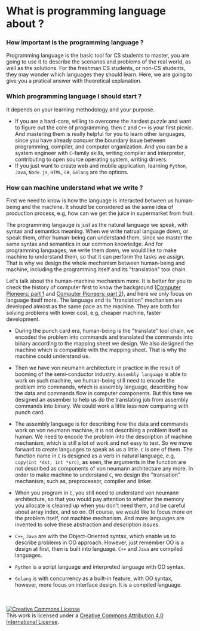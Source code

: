 # What is programming language about ?

### How important is the programming language ?
Programming language is the basic tool for CS students to master, you are going to use it to describe the scenarios and problems of the real world, as well as the solutions. For the freshman CS students, or non-CS students, they may wonder which languages they should learn. Here, we are going to give you a pratical answer with theoretical explanation.

### Which programming language I should start ?
It depends on your learning methodology and your purpose.
* If you are a hard-core, willing to overcome the hardest puzzle and want to figure out the core of programming, then `C` and `C++` is your first picnic. And mastering them is really helpful for you to learn other languages, since you have already conquer the boundary issue between programming, compiler, and computer organization. And you can be a system engineer with `C`-family skills, writing compiler and interpretor, contributing to open source operating system, writing drivers.
* If you just want to create web and mobile application, learning `Python`, `Java`, `Node.js`, `HTML`, `C#`, `Golang` are the options.
 
### How can machine understand what we write ?
First we need to know is how the language is interacted between us human-being and the machine. It should be considered as the same idea of production process, e.g, how can we get the juice in supermarket from fruit.

The programming langauge is just as the natural language we speak, with syntax and semantics meaning. When we write natrual language down, or speak them, other human-being can understand them, since we master the same syntax and semantics in our common knowledge. And for programming languages, we write them down, we would like to make machine to understand them, so that it can perform the tasks we assign. That is why we design the whole mechanism between human-being and machine, including the programming itself and its "translation" tool chain.

Let's talk about the human-machine mechanism more. It is better for you to check the history of computer first to know the background ([Computer Pioneers: part 1](https://www.youtube.com/watch?v=qundvme1Tik) and [Computer Pioneers: part 2](https://www.youtube.com/watch?v=wsirYCAocZk)), and here we only focus on language itself more. The language and its "translation" mechanism are developed almost as the same pace as the machine. They are both for solving problems with lower cost, e.g, cheaper machine, faster development. 

* During the punch card era, human-being is the "translate" tool chain, we encoded the problem into commands and translated the commands into binary according to the mapping sheet we design. We also designed the machine which is compatible with the mapping sheet. That is why the machine could understand us.
 
* Then we have von neumann architecture in practice in the result of booming of the semi-conductor industry. `Assembly language` is able to work on such machine, we human-being still need to encode the problem into commands, which is assembly language, describing how the data and commands flow in computer components. But this time we designed an assember to help us do the translating job from assembly commands into binary. We could work a little less now comparing with punch card.

* The assembly language is for describing how the data and commands work on von neumann machine, it is not describing a problem itself as human. We need to encode the problem into the description of machine mechanism, which is still a lot of work and not easy to test. So we move forward to create languages to speak as us a little. `C` is one of them. The function name in `C` is designed as a verb in natural language, e.g, `copy(int *dst, int *src)`, as seen, the arguments in the function are not described as components of von neumann architecture any more. In order to make machine to understand `C`, we design the "transation" mechanism, such as, preprocessor, compiler and linker.

* When you program in `C`, you still need to understand von neumann architecture, so that you would pay attention to whether the memory you allocate is cleaned up when you don't need them, and be careful about array index, and so on. Of course, we would like to focus more on the problem itself, not machine mechanism. And more languages are invented to solve these abstraction and description issues.

* `C++`, `Java` are with the Object-Oriented syntax, which enable us to describe problems in OO approach. However, just remember OO is a design at first, then is built into language. `C++` and `Java` are compiled languages.

* `Python` is a script language and interpreted language with OO syntax.

* `Golang` is with concurrency as a built-in feature, with OO syntax, however, more focus on interface design. It is a compiled language.

<br /><br /><a rel="license" href="http://creativecommons.org/licenses/by/4.0/"><img alt="Creative Commons License" style="border-width:0" src="https://i.creativecommons.org/l/by/4.0/88x31.png" /></a><br />This work is licensed under a <a rel="license" href="http://creativecommons.org/licenses/by/4.0/">Creative Commons Attribution 4.0 International License</a>.
